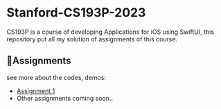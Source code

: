 # Stanford-CS193P-2023
CS193P is a course of developing Applications for iOS using SwiftUI, this repository put all my solution of assignments of this course. 


## 🎒Assignments

see more about the codes, demos: 
- [Assignment 1](https://github.com/Renyqin/Stanford-CS193P-2023/tree/main/assignments/assignment1)
- Other assignments coming soon.. 

